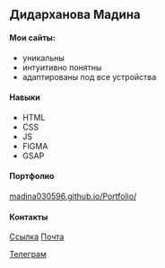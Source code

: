 ## Дидарханова Мадина
#### Мои сайты:
- уникальны
- интуитивно понятны
- адаптированы под все устройства

#### Навыки 
- HTML
- CSS
- JS
- FIGMA
- GSAP

#### Портфолио
[madina030596.github.io/Portfolio/](https://madina030596.github.io/Portfolio/)

#### Контакты
[Ссылка](https://didarhanova.madina@mail.ru)
[Почта](https://didarkhanova.madina@gmail.com)

[Телеграм](https://t.me/madina030596)
